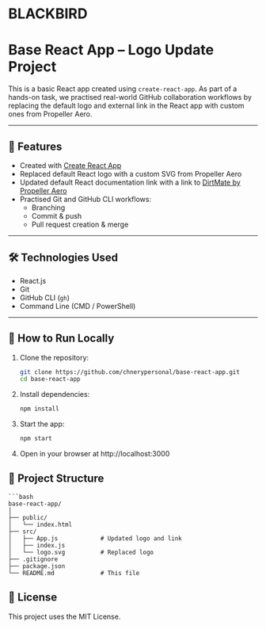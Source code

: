 # BLACKBIRD

# Base React App – Logo Update Project

This is a basic React app created using `create-react-app`. As part of a hands-on task, we practised real-world GitHub collaboration workflows by replacing the default logo and external link in the React app with custom ones from Propeller Aero.

---

## 🚀 Features

- Created with [Create React App](https://github.com/facebook/create-react-app)
- Replaced default React logo with a custom SVG from Propeller Aero
- Updated default React documentation link with a link to [DirtMate by Propeller Aero](https://www.propelleraero.com/dirtmate/)
- Practised Git and GitHub CLI workflows:
  - Branching
  - Commit & push
  - Pull request creation & merge

---

## 🛠 Technologies Used

- React.js
- Git
- GitHub CLI (`gh`)
- Command Line (CMD / PowerShell)

---

## 🧪 How to Run Locally

1. Clone the repository:

   ```bash
   git clone https://github.com/chnerypersonal/base-react-app.git
   cd base-react-app

2. Install dependencies:

    ```bash
    npm install

3. Start the app:

    ```bash
    npm start
    
4. Open in your browser at http://localhost:3000


## 📂 Project Structure

    ```bash
    base-react-app/
    │
    ├── public/
    │   └── index.html
    ├── src/
    │   ├── App.js            # Updated logo and link
    │   ├── index.js
    │   └── logo.svg          # Replaced logo
    ├── .gitignore
    ├── package.json
    └── README.md             # This file

## 📄 License
This project uses the MIT License.




